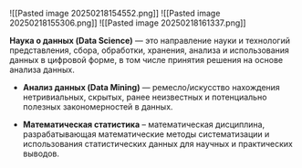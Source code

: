 ![[Pasted image 20250218154552.png]]
![[Pasted image 20250218155306.png]]
![[Pasted image 20250218161337.png]]
	
**Наука о данных (Data Science)** — это направление науки и технологий представления, сбора, обработки, хранения, анализа и использования данных в цифровой форме, в том числе принятия решения на основе анализа данных.

- **Анализ данных  (Data Mining)** — ремесло/искусство нахождения нетривиальных, скрытых, ранее неизвестных и потенциально полезных закономерностей в данных.

- **Математическая статистика** – математическая дисциплина, разрабатывающая математические методы систематизации и использования статистических данных для научных и практических выводов.

